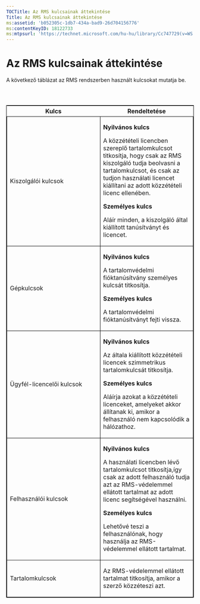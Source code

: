 ```yaml
---
TOCTitle: Az RMS kulcsainak áttekintése
Title: Az RMS kulcsainak áttekintése
ms:assetid: 'b052305c-1db7-434a-bad9-26d704156776'
ms:contentKeyID: 18122733
ms:mtpsurl: 'https://technet.microsoft.com/hu-hu/library/Cc747729(v=WS.10)'
---
```


Az RMS kulcsainak áttekintése
=============================

A következő táblázat az RMS rendszerben használt kulcsokat mutatja be.

###  

<p> </p>
<table style="border:1px solid black;">
<colgroup>
<col width="50%" />
<col width="50%" />
</colgroup>
<thead>
<tr class="header">
<th>Kulcs</th>
<th>Rendeltetése</th>
</tr>
</thead>
<tbody>
<tr class="odd">
<td style="border:1px solid black;"><p>Kiszolgálói kulcsok</p></td>
<td style="border:1px solid black;"><p><strong>Nyilvános kulcs</strong></p>
<p>A közzétételi licencben szereplő tartalomkulcsot titkosítja, hogy csak az RMS kiszolgáló tudja beolvasni a tartalomkulcsot, és csak az tudjon használati licencet kiállítani az adott közzétételi licenc ellenében.</p>  
<p><strong>Személyes kulcs</strong></p>
<p>Aláír minden, a kiszolgáló által kiállított tanúsítványt és licencet.</p></td>
</tr>
<tr class="even">
<td style="border:1px solid black;"><p>Gépkulcsok</p></td>
<td style="border:1px solid black;"><p><strong>Nyilvános kulcs</strong></p>
<p>A tartalomvédelmi fióktanúsítvány személyes kulcsát titkosítja.</p>  
<p><strong>Személyes kulcs</strong></p>
<p>A tartalomvédelmi fióktanúsítványt fejti vissza.</p></td>
</tr>
<tr class="odd">
<td style="border:1px solid black;"><p>Ügyfél-licencelői kulcsok</p></td>
<td style="border:1px solid black;"><p><strong>Nyilvános kulcs</strong></p>
<p>Az általa kiállított közzétételi licencek szimmetrikus tartalomkulcsát titkosítja.</p>  
<p><strong>Személyes kulcs</strong></p>
<p>Aláírja azokat a közzétételi licenceket, amelyeket akkor állítanak ki, amikor a felhasználó nem kapcsolódik a hálózathoz.</p></td>
</tr>
<tr class="even">
<td style="border:1px solid black;"><p>Felhasználói kulcsok</p></td>
<td style="border:1px solid black;"><p><strong>Nyilvános kulcs</strong></p>
<p>A használati licencben lévő tartalomkulcsot titkosítja,így csak az adott felhasználó tudja azt az RMS-védelemmel ellátott tartalmat az adott licenc segítségével használni.</p>  
<p><strong>Személyes kulcs</strong></p>
<p>Lehetővé teszi a felhasználónak, hogy használja az RMS-védelemmel ellátott tartalmat.</p></td>
</tr>
<tr class="odd">
<td style="border:1px solid black;"><p>Tartalomkulcsok</p></td>
<td style="border:1px solid black;"><p>Az RMS-védelemmel ellátott tartalmat titkosítja, amikor a szerző közzéteszi azt.</p></td>
</tr>  
</tbody>  
</table>
